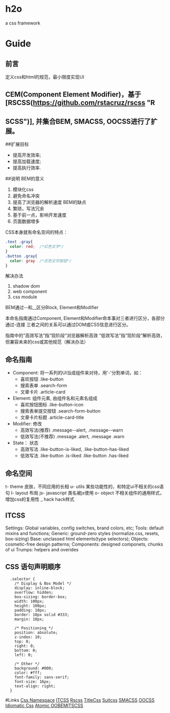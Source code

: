# h2o
a css framework

Guide
=====

前言
----
定义css和html的规范，最小限度实现UI

CEM(Component Element Modifier)，基于[RSCSS(https://github.com/rstacruz/rscss "R
--------------------------------------------------------------------------------
SCSS")], 并集合BEM, SMACSS, OOCSS进行了扩展。
-------------------------------------------
##扩展目标
  - 提高开发效率;
  - 提高加载速度;
  - 提高执行效率.

##说明
BEM的意义
  1. 模块化css
  2. 避免命名冲突
  3. 提高了浏览器的解析速度
BEM的缺点
  1. 繁琐，写法冗余
  2. 基于前一点，影响开发速度
  3. 页面数据增多

CSS本身就有命名空间的特点：
```css
.text .gray{
  color: red;  /*红色文字*/
}
.button .gray{
  color: gray  /*灰色文字按钮*/
}
```

解决办法
  1. shadow dom
  2. web component
  3. css module

BEM通过--和__区分Block, Element和Modifier

本命名指南通过Component, Element和Modifier命本事对三者进行区分，各部分通过-连接
三者之间的关系可以通过DOM或CSS信息进行区分。

指南中的“高效写法”指“现阶段”浏览器解析高效
“低效写法”指“现阶段”解析高效，但兼容未来的css或其他规范（解决办法）

## 命名指南
- Component: 将一系列的UI当成组件来对待，用'-'分割单词，如：
  * 喜欢按钮  .like-button
  * 搜索表单  .search-form
  * 文章卡片  .article-card
- Element: 组件元素, 由组件名和元素名组成
  * 喜欢按钮图标     .like-button-icon
  * 搜索表单提交按钮 .search-form-button
  * 文章卡片标题     .article-card-title
- Modifier: 修改
  * 高效写法(推荐)    .message--alert, .message--warn
  * 低效写法(不推荐)  .message .alert, .message .warn
- State：  状态
  * 高效写法 .like-button-is-liked, .like-button-has-liked
  * 低效写法 .like-button .is-liked .like-button .has-liked

命名空间
-------
t-  theme 皮肤，不同应用的长相
u-  utils 某些功能性的，和特定ui不相关的css语句
l-  layout 布局
js- javascript  类名被js使用
o-  object  不相关组件的通用样式，增加css的复用性
_   hack hack样式


ITCSS
-----
Settings:   Global variables, config switches, brand colors, etc;
Tools:      default mixins and functions;
Generic:    ground-zero styles (normalize.css, resets, box-sizing)
Base:       unclassed html elements(type selectors);
Objects:    cosmetic-free design patterns;
Components: designed componets, chunks of ui
Trumps:     helpers and overides


CSS 语句声明顺序
---------------
```
  .selector {
    /* Display & Box Model */
    display: inline-block;
    overflow: hidden;
    box-sizing: border-box;
    width: 100px;
    height: 100px;
    padding: 10px;
    border: 10px solid #333;
    margin: 10px;

    /* Positioning */
    position: absolute;
    z-index: 10;
    top: 0;
    right: 0;
    bottom: 0;
    left: 0;

    /* Other */
    background: #000;
    color: #fff;
    font-family: sans-serif;
    font-size: 16px;
    text-align: right;
  }
```


#Links
[Css Namespace](http://csswizardry.com/2015/03/more-transparent-ui-code-with-namespaces/)
[ITCSS](https://speakerdeck.com/dafed/managing-css-projects-with-itcss)
[Rscss](https://github.com/rstacruz/rscss)
[TitleCss](https://github.com/cuth/Title-CSS)
[Suitcss](https://github.com/suitcss/suit)
[SMACSS](https://smacss.com/)
[OOCSS](http://oocss.org/)
[Idiomatic Css](https://github.com/necolas/idiomatic-css)
[Atomic OOBEMITSCSS](http://www.sitepoint.com/atomic-oobemitscss/)
